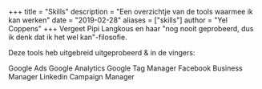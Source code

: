 +++
title = "Skills"
description = "Een overzichtje van de tools waarmee ik kan werken"
date = "2019-02-28"
aliases = ["skills"]
author = "Yel Coppens"
+++
Vergeet Pipi Langkous en haar "nog nooit geprobeerd, dus ik denk dat ik het wel kan"-filosofie.

Deze tools heb uitgebreid uitgeprobeerd & in de vingers:

Google Ads
Google Analytics
Google Tag Manager
Facebook Business Manager
Linkedin Campaign Manager